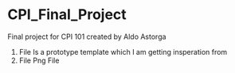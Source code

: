 # CPI_Final_Project
Final project for CPI 101 created by Aldo Astorga 
1. File Is a prototype template which I am getting insperation from 
2. File Png File

